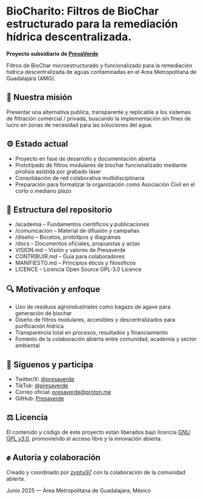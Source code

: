 # BioCharito: Filtros de BioChar estructurado para la remediación hídrica descentralizada.

**Proyecto subsidiario de [PresaVerde](https://github.com/presaverde)**  

Filtros de BioChar microestructurado y funcionalizado para la remediación hídrica descentralizada de aguas contaminadas en el Area Metropolitana de Guadalajara (AMG).

## 📘 Nuestra misión

Presentar una alternativa publica, transparente y replicable a los sistemas de filtración comercial / privada, buscando la implementación sin fines de lucro en zonas de necesidad para las soluciones del agua.

## ⚙️ Estado actual

- Proyecto en fase de desarrollo y documentación abierta
- Prototipado de filtros modulares de biochar funcionalizado mediante pirolisis asistida por grabado láser
- Consolidación de red colaborativa multidisciplinaria
- Preparación para formalizar la organización como Asociación Civil en el corto o mediano plazo

## 📂 Estructura del repositorio

- /academia – Fundamentos científicos y publicaciones
- /comunicacion – Material de difusión y campañas
- /diseño – Bocetos, prototipos y diagramas
- /docs – Documentos oficiales, propuestas y actas
- VISION.md – Visión y valores de Presaverde
- CONTRIBUIR.md – Guía para colaboradores
- MANIFIESTO.md – Principios éticos y filosóficos
- LICENCE – Licencia Open Source GPL-3.0 Licence

## 🔍 Motivación y enfoque

- Uso de residuos agroindustriales como bagazo de agave para generación de biochar
- Diseño de filtros modulares, accesibles y descentralizados para purificación hídrica
- Transparencia total en procesos, resultados y financiamiento
- Fomento de la colaboración abierta entre comunidad, academia y sector ambiental

## 📱 Síguenos y participa

- Twitter/X: [@presaverde](https://x.com/presaverde)  
- TikTok: [@presaverde](https://www.tiktok.com/@presaverde)  
- Correo oficial: presaverde@proton.me  
- GitHub: [Presaverde](https://github.com/presaverde)


## ⚖️ Licencia

El contenido y código de este proyecto están liberados bajo licencia [GNU GPL v3.0](./LICENSE), promoviendo el acceso libre y la innovación abierta.

## ✊ Autoría y colaboración

Creado y coordinado por [zyphx97](https://github.com/zyphx97) con la colaboración de la comunidad abierta.

Junio 2025 — Área Metropolitana de Guadalajara, México